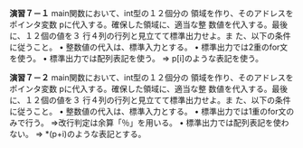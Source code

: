 **演習７－１**
main関数において、int型の１２個分の
領域を作り、そのアドレスをポインタ変数
pに代入する。確保した領域に、適当な整
数値を代入する。最後に、１２個の値を３
行４列の行列と見立てて標準出力せよ。ま
た、以下の条件に従うこと。
• 整数値の代入は、標準入力とする。
• 標準出力では2重のfor文を使う。
• 標準出力では配列表記を使う。
⇒ p[i]のような表記を使う。

**演習７－２**
main関数において、int型の１２個分の
領域を作り、そのアドレスをポインタ変数
pに代入する。確保した領域に、適当な整
数値を代入する。最後に、１２個の値を３
行４列の行列と見立てて標準出力せよ。ま
た、以下の条件に従うこと。
• 整数値の代入は、標準入力とする。
• 標準出力では1重のfor文のみで行う。
⇒改行判定は余算「％」を用いる。
• 標準出力では配列表記を使わない。
⇒ *(p+i)のような表記とする。
